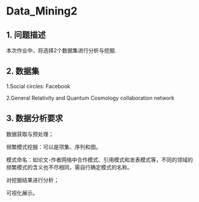 # Data_Mining2

## 1. 问题描述

本次作业中，将选择2个数据集进行分析与挖掘.

## 2. 数据集

1.Social circles: Facebook

2.General Relativity and Quantum Cosmology collaboration network

## 3. 数据分析要求

数据获取与预处理；

频繁模式挖掘：可以是项集、序列和图。

模式命名：如论文-作者网络中合作模式、引用模式和发表模式等，不同的领域的频繁模式的含义也不尽相同，需自行确定模式的名称。

对挖掘结果进行分析；

可视化展示。

